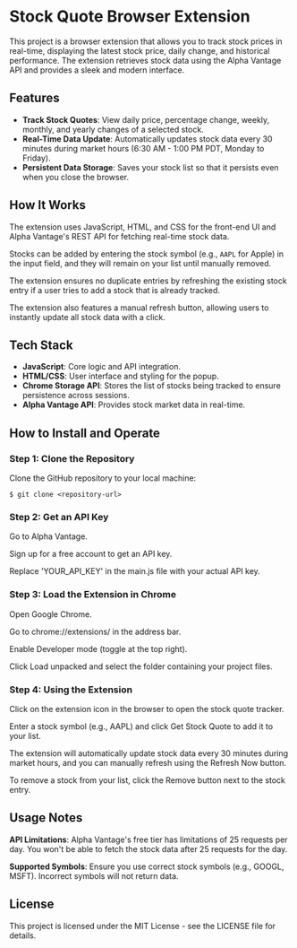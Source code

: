 # Stock Quote Browser Extension

This project is a browser extension that allows you to track stock prices in real-time, displaying the latest stock price, daily change, and historical performance. The extension retrieves stock data using the Alpha Vantage API and provides a sleek and modern interface.

## Features

- **Track Stock Quotes**: View daily price, percentage change, weekly, monthly, and yearly changes of a selected stock.
- **Real-Time Data Update**: Automatically updates stock data every 30 minutes during market hours (6:30 AM - 1:00 PM PDT, Monday to Friday).
- **Persistent Data Storage**: Saves your stock list so that it persists even when you close the browser.

## How It Works

The extension uses JavaScript, HTML, and CSS for the front-end UI and Alpha Vantage's REST API for fetching real-time stock data.

Stocks can be added by entering the stock symbol (e.g., `AAPL` for Apple) in the input field, and they will remain on your list until manually removed.

The extension ensures no duplicate entries by refreshing the existing stock entry if a user tries to add a stock that is already tracked.

The extension also features a manual refresh button, allowing users to instantly update all stock data with a click.

## Tech Stack

- **JavaScript**: Core logic and API integration.
- **HTML/CSS**: User interface and styling for the popup.
- **Chrome Storage API**: Stores the list of stocks being tracked to ensure persistence across sessions.
- **Alpha Vantage API**: Provides stock market data in real-time.

## How to Install and Operate

### Step 1: Clone the Repository

Clone the GitHub repository to your local machine:

`$ git clone <repository-url>`

### Step 2: Get an API Key

Go to Alpha Vantage.

Sign up for a free account to get an API key.

Replace 'YOUR_API_KEY' in the main.js file with your actual API key.

### Step 3: Load the Extension in Chrome

Open Google Chrome.

Go to chrome://extensions/ in the address bar.

Enable Developer mode (toggle at the top right).

Click Load unpacked and select the folder containing your project files.

### Step 4: Using the Extension

Click on the extension icon in the browser to open the stock quote tracker.

Enter a stock symbol (e.g., AAPL) and click Get Stock Quote to add it to your list.

The extension will automatically update stock data every 30 minutes during market hours, and you can manually refresh using the Refresh Now button.

To remove a stock from your list, click the Remove button next to the stock entry.

## Usage Notes

**API Limitations**: Alpha Vantage's free tier has limitations of 25 requests per day. You won't be able to fetch the stock data after 25 requests for the day.

**Supported Symbols**: Ensure you use correct stock symbols (e.g., GOOGL, MSFT). Incorrect symbols will not return data.


## License

This project is licensed under the MIT License - see the LICENSE file for details.
